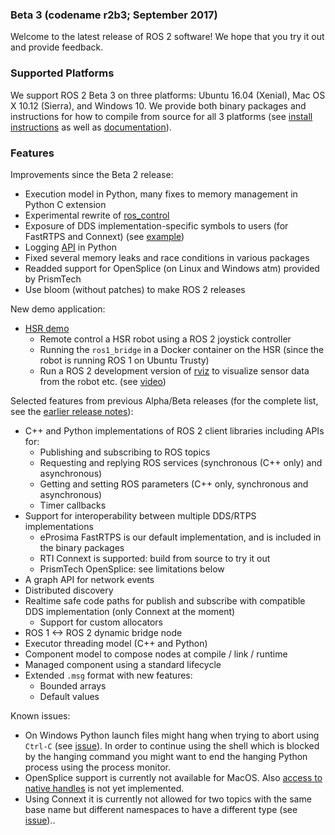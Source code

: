 ### Beta 3 (codename r2b3; September 2017)

Welcome to the latest release of ROS 2 software! We hope that you try it out and provide feedback.

### Supported Platforms

We support ROS 2 Beta 3 on three platforms: Ubuntu 16.04 (Xenial), Mac OS X 10.12 (Sierra), and Windows 10.
We provide both binary packages and instructions for how to compile from source for all 3 platforms (see [install instructions](Installation.md) as well as [documentation](http://docs.ros2.org/beta3/)).

### Features

Improvements since the Beta 2 release:
- Execution model in Python, many fixes to memory management in Python C extension
- Experimental rewrite of [ros_control](https://github.com/ros2/ros2_control)
- Exposure of DDS implementation-specific symbols to users (for FastRTPS and Connext) (see [example](https://github.com/ros2/demos/blob/6363be2efe2fea799d92bc22a66e776b2ca9c5d0/demo_nodes_cpp_native/src/talker.cpp))
- Logging [API](https://github.com/ros2/rclpy/blob/1ef2924ef8e154c0553edf0fdba4840b08b728f8/rclpy/rclpy/logging.py) in Python
- Fixed several memory leaks and race conditions in various packages
- Readded support for OpenSplice (on Linux and Windows atm) provided by PrismTech
- Use bloom (without patches) to make ROS 2 releases

New demo application:
* [HSR demo](https://github.com/ruffsl/hsr_demo)
  * Remote control a HSR robot using a ROS 2 joystick controller
  * Running the `ros1_bridge` in a Docker container on the HSR (since the robot is running ROS 1 on Ubuntu Trusty)
  * Run a ROS 2 development version of [rviz](https://github.com/ros2/rviz) to visualize sensor data from the robot etc. (see [video](https://vimeo.com/237016358))

Selected features from previous Alpha/Beta releases (for the complete list, see the [earlier release notes](Releases.md)):
* C++ and Python implementations of ROS 2 client libraries including APIs for:
  * Publishing and subscribing to ROS topics
  * Requesting and replying ROS services (synchronous (C++ only) and asynchronous)
  * Getting and setting ROS parameters (C++ only, synchronous and asynchronous)
  * Timer callbacks
* Support for interoperability between multiple DDS/RTPS implementations
  * eProsima FastRTPS is our default implementation, and is included in the binary packages
  * RTI Connext is supported: build from source to try it out
  * PrismTech OpenSplice: see limitations below
* A graph API for network events
* Distributed discovery
* Realtime safe code paths for publish and subscribe with compatible DDS implementation (only Connext at the moment)
  * Support for custom allocators
* ROS 1 <-> ROS 2 dynamic bridge node
* Executor threading model (C++ and Python)
* Component model to compose nodes at compile / link / runtime
* Managed component using a standard lifecycle
* Extended `.msg` format with new features:
  * Bounded arrays
  * Default values

Known issues:
* On Windows Python launch files might hang when trying to abort using `Ctrl-C` (see [issue](https://github.com/ros2/launch/issues/64)). In order to continue using the shell which is blocked by the hanging command you might want to end the hanging Python process using the process monitor.
* OpenSplice support is currently not available for MacOS. Also [access to native handles](https://github.com/ros2/rmw_opensplice/issues/182) is not yet implemented.
* Using Connext it is currently not allowed for two topics with the same base name but different namespaces to have a different type (see [issue](https://github.com/ros2/rmw_connext/issues/234))..

